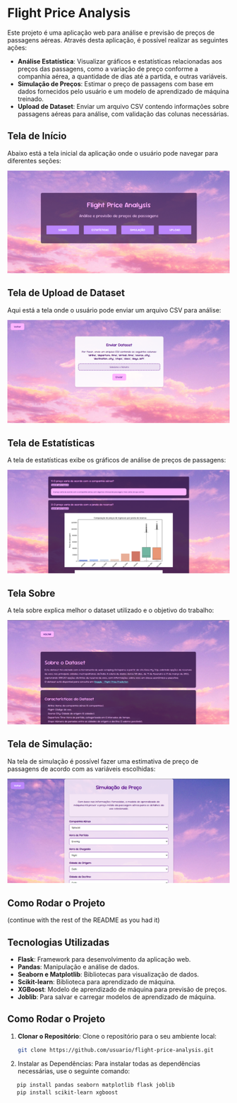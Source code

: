# Flight Price Analysis

Este projeto é uma aplicação web para análise e previsão de preços de passagens aéreas. Através desta aplicação, é possível realizar as seguintes ações:

- **Análise Estatística**: Visualizar gráficos e estatísticas relacionadas aos preços das passagens, como a variação de preço conforme a companhia aérea, a quantidade de dias até a partida, e outras variáveis.
- **Simulação de Preços**: Estimar o preço de passagens com base em dados fornecidos pelo usuário e um modelo de aprendizado de máquina treinado.
- **Upload de Dataset**: Enviar um arquivo CSV contendo informações sobre passagens aéreas para análise, com validação das colunas necessárias.

## Tela de Início

Abaixo está a tela inicial da aplicação onde o usuário pode navegar para diferentes seções:

![Tela de Início](imagens/inicial.png)

## Tela de Upload de Dataset

Aqui está a tela onde o usuário pode enviar um arquivo CSV para análise:

![Tela de Upload](imagens/upload.png)

## Tela de Estatísticas

A tela de estatísticas exibe os gráficos de análise de preços de passagens:

![Tela de Estatísticas](imagens/estatisticas.png)

## Tela Sobre

A tela sobre explica melhor o dataset utilizado e o objetivo do trabalho:

![Tela de Estatísticas](imagens/sobre.png)

## Tela de Simulação:

Na tela de simulação é possível fazer uma estimativa de preço de passagens de acordo com as variáveis escolhidas:

![Tela de Estatísticas](imagens/simulacao.png)

## Como Rodar o Projeto

(continue with the rest of the README as you had it)



## Tecnologias Utilizadas

- **Flask**: Framework para desenvolvimento da aplicação web.
- **Pandas**: Manipulação e análise de dados.
- **Seaborn e Matplotlib**: Bibliotecas para visualização de dados.
- **Scikit-learn**: Biblioteca para aprendizado de máquina.
- **XGBoost**: Modelo de aprendizado de máquina para previsão de preços.
- **Joblib**: Para salvar e carregar modelos de aprendizado de máquina.

## Como Rodar o Projeto

1. **Clonar o Repositório**:
   Clone o repositório para o seu ambiente local:
   ```bash
   git clone https://github.com/usuario/flight-price-analysis.git 
   
2. Instalar as Dependências: Para instalar todas as dependências necessárias, use o seguinte comando:
```bash
   pip install pandas seaborn matplotlib flask joblib
   pip install scikit-learn xgboost
